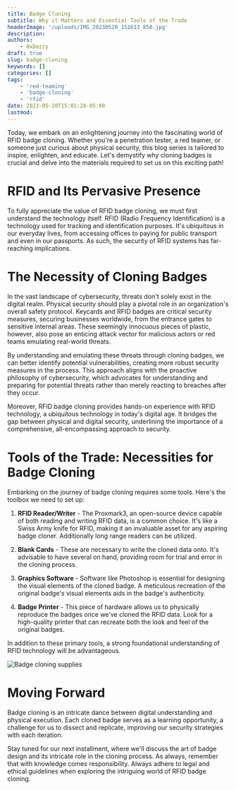 ```yaml
---
title: Badge Cloning
subtitle: Why it Matters and Essential Tools of the Trade
headerImage: '/uploads/IMG_20230520_151613_850.jpg'
description:
authors:
    - 0xDezzy
draft: true
slug: badge-cloning
keywords: []
categories: []
tags: 
    - 'red-teaming'
    - 'badge-cloning'
    - 'rfid'
date: 2023-05-20T15:01:28-05:00
lastmod: 
---
```


Today, we embark on an enlightening journey into the fascinating world of RFID badge cloning. Whether you're a penetration tester, a red teamer, or someone just curious about physical security, this blog series is tailored to inspire, enlighten, and educate. Let's demystify why cloning badges is crucial and delve into the materials required to set us on this exciting path!

# RFID and Its Pervasive Presence

To fully appreciate the value of RFID badge cloning, we must first understand the technology itself. RFID (Radio Frequency Identification) is a technology used for tracking and identification purposes. It's ubiquitous in our everyday lives, from accessing offices to paying for public transport and even in our passports. As such, the security of RFID systems has far-reaching implications.

# The Necessity of Cloning Badges

In the vast landscape of cybersecurity, threats don't solely exist in the digital realm. Physical security should play a pivotal role in an organization's overall safety protocol. Keycards and RFID badges are critical security measures, securing businesses worldwide, from the entrance gates to sensitive internal areas. These seemingly innocuous pieces of plastic, however, also pose an enticing attack vector for malicious actors or red teams emulating real-world threats.

By understanding and emulating these threats through cloning badges, we can better identify potential vulnerabilities, creating more robust security measures in the process. This approach aligns with the proactive philosophy of cybersecurity, which advocates for understanding and preparing for potential threats rather than merely reacting to breaches after they occur.

Moreover, RFID badge cloning provides hands-on experience with RFID technology, a ubiquitous technology in today's digital age. It bridges the gap between physical and digital security, underlining the importance of a comprehensive, all-encompassing approach to security.

# Tools of the Trade: Necessities for Badge Cloning

Embarking on the journey of badge cloning requires some tools. Here's the toolbox we need to set up:

1. **RFID Reader/Writer** - The Proxmark3, an open-source device capable of both reading and writing RFID data, is a common choice. It's like a Swiss Army knife for RFID, making it an invaluable asset for any aspiring badge cloner. Additionally long range readers can be utilized.

2. **Blank Cards** - These are necessary to write the cloned data onto. It's advisable to have several on hand, providing room for trial and error in the cloning process.

3. **Graphics Software** - Software like Photoshop is essential for designing the visual elements of the cloned badge. A meticulous recreation of the original badge's visual elements aids in the badge's authenticity.

4. **Badge Printer** - This piece of hardware allows us to physically reproduce the badges once we've cloned the RFID data. Look for a high-quality printer that can recreate both the look and feel of the original badges.

In addition to these primary tools, a strong foundational understanding of RFID technology will be advantageous.

![Badge cloning supplies](/uploads/IMG_20230520_151613_850.jpg)

# Moving Forward

Badge cloning is an intricate dance between digital understanding and physical execution. Each cloned badge serves as a learning opportunity, a challenge for us to dissect and replicate, improving our security strategies with each iteration.

Stay tuned for our next installment, where we'll discuss the art of badge design and its intricate role in the cloning process. As always, remember that with knowledge comes responsibility. Always adhere to legal and ethical guidelines when exploring the intriguing world of RFID badge cloning.